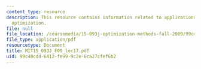 ```yaml
---
content_type: resource
description: This resource contains information related to applications of nonlinear
  optimization.
file: null
file_location: /coursemedia/15-093j-optimization-methods-fall-2009/99c48cdd6412fe999c2e6ca27cfef6b2_MIT15_093J_F09_lec17.pdf
file_type: application/pdf
resourcetype: Document
title: MIT15_093J_F09_lec17.pdf
uid: 99c48cdd-6412-fe99-9c2e-6ca27cfef6b2
---
```

